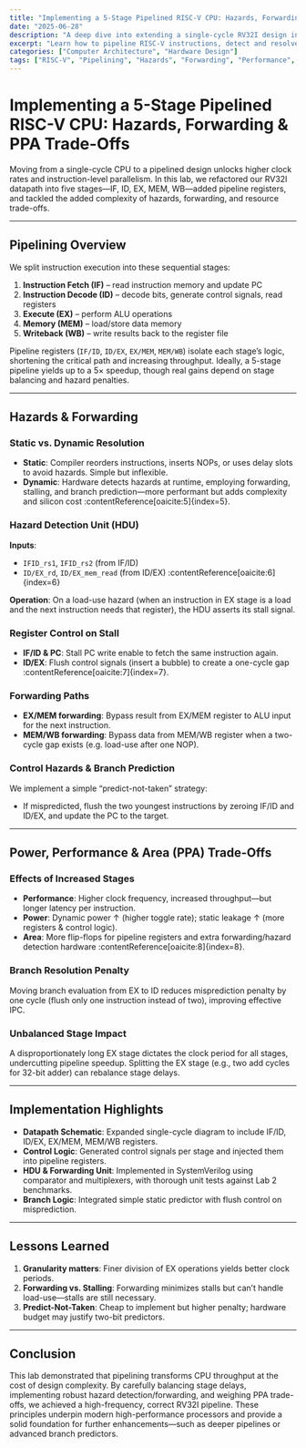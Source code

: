 ```yaml
---
title: "Implementing a 5-Stage Pipelined RISC-V CPU: Hazards, Forwarding & PPA Trade-Offs"
date: "2025-06-28"
description: "A deep dive into extending a single-cycle RV32I design into a 5-stage pipeline, covering hazard resolution, forwarding techniques, and power-performance-area trade-offs."
excerpt: "Learn how to pipeline RISC-V instructions, detect and resolve hazards with forwarding and stalling, and analyze the impact on power, performance, and area."
categories: ["Computer Architecture", "Hardware Design"]
tags: ["RISC-V", "Pipelining", "Hazards", "Forwarding", "Performance", "VLSI"]
---
```


# Implementing a 5-Stage Pipelined RISC-V CPU: Hazards, Forwarding & PPA Trade-Offs

Moving from a single-cycle CPU to a pipelined design unlocks higher clock rates and instruction-level parallelism. In this lab, we refactored our RV32I datapath into five stages—IF, ID, EX, MEM, WB—added pipeline registers, and tackled the added complexity of hazards, forwarding, and resource trade-offs.

---

## Pipelining Overview

We split instruction execution into these sequential stages:

1. **Instruction Fetch (IF)** – read instruction memory and update PC
2. **Instruction Decode (ID)** – decode bits, generate control signals, read registers
3. **Execute (EX)** – perform ALU operations
4. **Memory (MEM)** – load/store data memory
5. **Writeback (WB)** – write results back to the register file

Pipeline registers (`IF/ID`, `ID/EX`, `EX/MEM`, `MEM/WB`) isolate each stage’s logic, shortening the critical path and increasing throughput. Ideally, a 5-stage pipeline yields up to a 5× speedup, though real gains depend on stage balancing and hazard penalties.

---

## Hazards & Forwarding

### Static vs. Dynamic Resolution

- **Static**: Compiler reorders instructions, inserts NOPs, or uses delay slots to avoid hazards. Simple but inflexible.
- **Dynamic**: Hardware detects hazards at runtime, employing forwarding, stalling, and branch prediction—more performant but adds complexity and silicon cost :contentReference[oaicite:5]{index=5}.

### Hazard Detection Unit (HDU)

**Inputs**:

- `IFID_rs1`, `IFID_rs2` (from IF/ID)
- `ID/EX_rd`, `ID/EX_mem_read` (from ID/EX) :contentReference[oaicite:6]{index=6}

**Operation**: On a load-use hazard (when an instruction in EX stage is a load and the next instruction needs that register), the HDU asserts its stall signal.

### Register Control on Stall

- **IF/ID & PC**: Stall PC write enable to fetch the same instruction again.
- **ID/EX**: Flush control signals (insert a bubble) to create a one-cycle gap :contentReference[oaicite:7]{index=7}.

### Forwarding Paths

- **EX/MEM forwarding**: Bypass result from EX/MEM register to ALU input for the next instruction.
- **MEM/WB forwarding**: Bypass data from MEM/WB register when a two-cycle gap exists (e.g. load-use after one NOP).

### Control Hazards & Branch Prediction

We implement a simple “predict-not-taken” strategy:

- If mispredicted, flush the two youngest instructions by zeroing IF/ID and ID/EX, and update the PC to the target.

---

## Power, Performance & Area (PPA) Trade-Offs

### Effects of Increased Stages

- **Performance**: Higher clock frequency, increased throughput—but longer latency per instruction.
- **Power**: Dynamic power ↑ (higher toggle rate); static leakage ↑ (more registers & control logic).
- **Area**: More flip-flops for pipeline registers and extra forwarding/hazard detection hardware :contentReference[oaicite:8]{index=8}.

### Branch Resolution Penalty

Moving branch evaluation from EX to ID reduces misprediction penalty by one cycle (flush only one instruction instead of two), improving effective IPC.

### Unbalanced Stage Impact

A disproportionately long EX stage dictates the clock period for all stages, undercutting pipeline speedup. Splitting the EX stage (e.g., two add cycles for 32-bit adder) can rebalance stage delays.

---

## Implementation Highlights

- **Datapath Schematic**: Expanded single-cycle diagram to include IF/ID, ID/EX, EX/MEM, MEM/WB registers.
- **Control Logic**: Generated control signals per stage and injected them into pipeline registers.
- **HDU & Forwarding Unit**: Implemented in SystemVerilog using comparator and multiplexers, with thorough unit tests against Lab 2 benchmarks.
- **Branch Logic**: Integrated simple static predictor with flush control on misprediction.

---

## Lessons Learned

1. **Granularity matters**: Finer division of EX operations yields better clock periods.
2. **Forwarding vs. Stalling**: Forwarding minimizes stalls but can’t handle load-use—stalls are still necessary.
3. **Predict-Not-Taken**: Cheap to implement but higher penalty; hardware budget may justify two-bit predictors.

---

## Conclusion

This lab demonstrated that pipelining transforms CPU throughput at the cost of design complexity. By carefully balancing stage delays, implementing robust hazard detection/forwarding, and weighing PPA trade-offs, we achieved a high-frequency, correct RV32I pipeline. These principles underpin modern high-performance processors and provide a solid foundation for further enhancements—such as deeper pipelines or advanced branch predictors.
